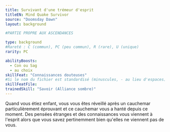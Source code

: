 ```yaml
---
title: Survivant d'une trémeur d'esprit
titleEN: Mind Quake Survivor
source: "Doomsday Dawn"
layout: background

#PARTIE PROPRE AUX ASCENDANCES

type: background
#Rareté : C (commun), PC (peu commun), R (rare), U (unique)
rarity: PC

abilityBoosts:
  - Con ou Sag
  - au choix
skillFeat: "Connaissances douteuses"
#Si le nom du fichier est standardisé (minuscules, - au lieu d'espaces), il n'est pas nécessaire de le préciser
skillFeatFile: 
trainedSkill: "Savoir (Alliance sombre)"
---
```


Quand vous étiez enfant, vous vous êtes réveillé après un cauchemar particulièrement éprouvant et ce cauchemar vous a hanté depuis ce moment. Des pensées étranges et des connaissances vous viennent à l'esprit alors que vous savez pertinemment bien qu'elles ne viennent pas de vous. 
